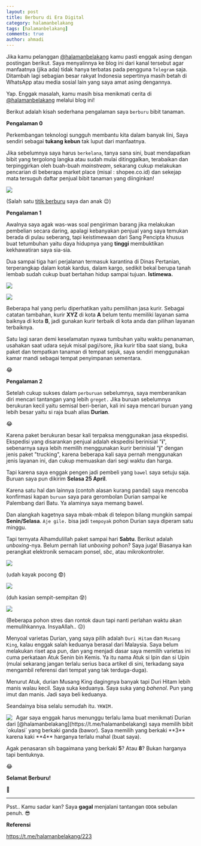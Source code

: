```yaml
---
layout: post
title: Berburu di Era Digital
category: halamanbelakang
tags: [halamanbelakang]
comments: true
author: ahmadi
---
```


Jika kamu pelanggan [@halamanbelakang](https://t.me/halamanbelakang) kamu pasti enggak asing dengan postingan berikut. Saya menyalinnya ke blog ini dari kanal tersebut agar manfaatnya (jika ada) tidak hanya terbatas pada pengguna `Telegram` saja. 
Ditambah lagi sebagian besar rakyat Indonesia sepertinya masih betah di WhatsApp atau media sosial lain yang saya amat asing dengannya. 

Yap. Enggak masalah, kamu masih bisa menikmati cerita di  [@halamanbelakang](https://t.me/halamanbelakang)  melalui blog ini!

Berikut adalah kisah sederhana pengalaman saya `berburu` bibit tanaman.

**Pengalaman 0**

Perkembangan teknologi sungguh membantu kita dalam banyak lini, 
Saya sendiri sebagai **tukang kebun** tak luput dari manfaatnya. 

Jika sebelumnya saya harus `berkelana`, tanya sana sini, buat mendapatkan bibit yang tergolong langka atau sudah mulai ditinggalkan, terabaikan dan terpinggirkan oleh buah-buah *mainstream*, sekarang cukup melakukan pencarian di beberapa market place (misal : shopee.co.id) dan sekejap mata tersuguh daftar penjual bibit tanaman yang diinginkan!

![](/img/bru-titik.jpg) 

(Salah satu [titik berburu](https://goo.gl/maps/pS5xnWXFddw)  saya dan anak 😉)

**Pengalaman 1**

Awalnya saya agak was-was soal pengiriman barang jika melakukan pembelian secara daring, apalagi kebanyakan penjual yang saya temukan berada di pulau seberang, tapi keistimewaan dari Sang Pencipta khusus buat tetumbuhan yaitu daya hidupnya yang **tinggi** membuktikan kekhawatiran saya sia-sia. 

Dua sampai tiga hari perjalanan  termasuk karantina di Dinas Pertanian, terperangkap dalam kotak kardus, dalam kargo, sedikit bekal berupa tanah lembab sudah cukup buat bertahan hidup sampai tujuan. **Istimewa.**

![](/img/bru-paket1a.jpg) 

![](/img/bru-paket1b.jpg) 

Beberapa hal yang perlu diperhatikan yaitu pemilihan jasa kurir. Sebagai catatan tambahan, kurir **XYZ** di kota **A** belum tentu memiliki layanan sama baiknya di kota **B**, jadi gunakan kurir terbaik di kota anda dan pilihan layanan terbaiknya. 

Satu lagi saran demi keselamatan nyawa tumbuhan yaitu waktu penanaman, usahakan saat udara sejuk misal pagi/sore, jika kurir tiba saat siang, buka paket dan tempatkan tanaman di tempat sejuk, saya sendiri menggunakan kamar mandi sebagai tempat penyimpanan sementara. 

😂

**Pengalaman 2**

Setelah cukup sukses dalam `perburuan` sebelumnya, saya memberanikan diri mencari tantangan yang lebih `greget.` Jika buruan sebelumnya berukuran kecil yaitu semisal beri-berian, kali ini saya mencari buruan yang lebih besar yaitu si raja buah alias **Durian**.

😂

Karena paket berukuran besar kali terpaksa menggunakan jasa ekspedisi. Ekspedisi yang disarankan penjual adalah ekspedisi berinisial "**i**", sebenarnya saya lebih memilih menggunakan kurir berinisial "**j**" dengan jenis paket "trucking", karena beberapa kali saya pernah menggunakan jenis layanan ini, dan cukup memuaskan dari segi waktu dan harga.

Tapi karena saya enggak pengen jadi pembeli yang `bawel` saya setuju saja. Buruan saya pun dikirim **Selasa 25 April**.

Karena satu hal dan lainnya (contoh alasan kurang pandai) saya mencoba konfirmasi kapan `buruan` saya para gerombolan Durian sampai ke Palembang dari Batu. Ya alaminya saya memang bawel.

Dan alangkah kagetnya saya mbak-mbak di telepon bilang mungkin sampai **Senin/Selasa**. `Aje gile.` bisa jadi `tempoyak` pohon Durian saya diperam satu minggu.

Tapi ternyata Alhamdulillah paket sampai hari **Sabtu**. Berikut adalah *unboxing*-nya. Belum pernah liat *unboxing* pohon? Saya juga! Biasanya kan perangkat elektronik semacam ponsel, *sbc*, atau mikrokontroler. 

![](/img/bru-paket2a.jpg) 

(udah kayak pocong 😨)

![](/img/bru-paket2b.jpg)

(duh kasian sempit-sempitan 😰)

![](/img/bru-paket2c.jpg)

(Beberapa pohon stres dan rontok daun tapi nanti perlahan waktu akan memulihkannya. InsyaAllah.. 
😔)

Menyoal varietas Durian, yang saya pilih adalah `Duri Hitam` dan `Musang King`, kalau enggak salah keduanya berasal dari Malaysia. Saya belum melakukan riset apa pun, dan yang menjadi dasar saya memilih varietas ini cuma perkataan Atuk Senin bin Kemis. Ya itu nama Atuk si Ipin dan si Upin (mulai sekarang jangan terlalu serius baca artikel di sini, terkadang saya mengambil referensi dari tempat yang tak terduga-duga). 

Menurut Atuk, durian Musang King dagingnya banyak tapi Duri Hitam lebih manis walau kecil. Saya suka keduanya. Saya suka yang *bahenol*. Pun yang imut dan manis. Jadi saya beli keduanya. 

Seandainya bisa selalu semudah itu. `YKWIM.` 

<img border="0" src="/img/bru-bawor.jpg" style="float:left; margin-right:10px"/>
Agar saya enggak harus menunggu terlalu lama buat menikmati Durian dari [@halamanbelakang](https://t.me/halamanbelakang) saya memilih bibit `okulasi` yang berkaki ganda (bawor). Saya memilih yang berkaki **3** karena kaki **4** harganya terlalu mahal (buat saya). 

Agak penasaran sih bagaimana yang berkaki **5**? Atau **8**? Bukan harganya tapi bentuknya. 

😂

**Selamat Berburu!**

😤

---

Psst.. 
Kamu sadar kan? 
Saya **gagal** menjalani tantangan `ODOA` sebulan penuh. 
😎

**Referensi**

<https://t.me/halamanbelakang/223>
